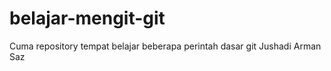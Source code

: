 belajar-mengit-git
==================

Cuma repository tempat belajar beberapa perintah dasar git
Jushadi Arman Saz
